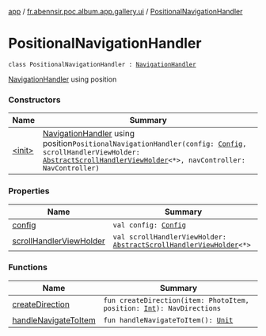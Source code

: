 [app](../../index.md) / [fr.abennsir.poc.album.app.gallery.ui](../index.md) / [PositionalNavigationHandler](./index.md)

# PositionalNavigationHandler

`class PositionalNavigationHandler : `[`NavigationHandler`](../-navigation-handler/index.md)

[NavigationHandler](../-navigation-handler/index.md) using position

### Constructors

| Name | Summary |
|---|---|
| [&lt;init&gt;](-init-.md) | [NavigationHandler](../-navigation-handler/index.md) using position`PositionalNavigationHandler(config: `[`Config`](../../fr.abennsir.poc.album.app.gallery.data/-config/index.md)`, scrollHandlerViewHolder: `[`AbstractScrollHandlerViewHolder`](../../fr.abennsir.poc.album.app.gallery.viewholder/-abstract-scroll-handler-view-holder/index.md)`<*>, navController: NavController)` |

### Properties

| Name | Summary |
|---|---|
| [config](config.md) | `val config: `[`Config`](../../fr.abennsir.poc.album.app.gallery.data/-config/index.md) |
| [scrollHandlerViewHolder](scroll-handler-view-holder.md) | `val scrollHandlerViewHolder: `[`AbstractScrollHandlerViewHolder`](../../fr.abennsir.poc.album.app.gallery.viewholder/-abstract-scroll-handler-view-holder/index.md)`<*>` |

### Functions

| Name | Summary |
|---|---|
| [createDirection](create-direction.md) | `fun createDirection(item: PhotoItem, position: `[`Int`](https://kotlinlang.org/api/latest/jvm/stdlib/kotlin/-int/index.html)`): NavDirections` |
| [handleNavigateToItem](handle-navigate-to-item.md) | `fun handleNavigateToItem(): `[`Unit`](https://kotlinlang.org/api/latest/jvm/stdlib/kotlin/-unit/index.html) |
